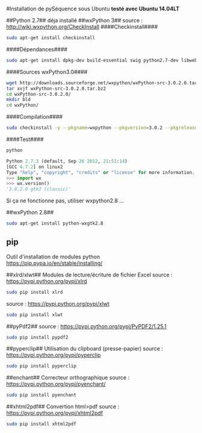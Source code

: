 #Installation de pySéquence sous Ubuntu
**testé avec Ubuntu 14.04LT**

##Python 2.7##
déja installé
##wxPython 3##
source : http://wiki.wxpython.org/CheckInstall
####Checkinstall####
```bash
sudo apt-get install checkinstall
```

####Dépendances####
```bash
sudo apt-get install dpkg-dev build-essential swig python2.7-dev libwebkitgtk-dev libjpeg-dev libtiff-dev checkinstall ubuntu-restricted-extras freeglut3 freeglut3-dev libgtk2.0-dev  libsdl1.2-dev libgstreamer-plugins-base0.10-dev 
```

####Sources wxPython3.0####
```bash
wget http://downloads.sourceforge.net/wxpython/wxPython-src-3.0.2.0.tar.bz2
tar xvjf wxPython-src-3.0.2.0.tar.bz2
cd wxPython-src-3.0.2.0/
mkdir bld
cd wxPython/
```

####Compilation####
```bash
sudo checkinstall -y --pkgname=wxpython --pkgversion=3.0.2 --pkgrelease=1 --pkglicense=wxWidgets --pkgsource=http://www.wxpython.org/ --maintainer=reingart@gmail.com --requires=python-wxversion,python2.7,python -D  python build-wxpython.py --build_dir=../bld --install
```

####Test####
```bash
python
```
```python
Python 2.7.3 (default, Sep 26 2012, 21:51:14) 
[GCC 4.7.2] on linux2
Type "help", "copyright", "credits" or "license" for more information.
>>> import wx
>>> wx.version()
'3.0.2.0 gtk2 (classic)'
```

Si ça ne fonctionne pas, utiliser wxpython2.8 ...




##wxPython 2.8##
```bash
sudo apt-get install python-wxgtk2.8
```

## pip ##
Outil d'installation de modules python
https://pip.pypa.io/en/stable/installing/

##xlrd/xlwt##
Modules de lecture/écriture de fichier Excel
source : https://pypi.python.org/pypi/xlrd
```bash
sudo pip install xlrd
```

source : https://pypi.python.org/pypi/xlwt
```bash
sudo pip install xlwt
```

##pyPdf2##
source : https://pypi.python.org/pypi/PyPDF2/1.25.1
```bash
sudo pip install pypdf2
```

##pyperclip##
Utilisation du clipboard (presse-papier)
source : https://pypi.python.org/pypi/pyperclip
```bash
sudo pip install pyperclip
```

##enchant##
Correcteur orthographique
source : https://pypi.python.org/pypi/pyenchant/
```bash
sudo pip install pyenchant
```

##xhtml2pdf##
Convertion html>pdf
source :  https://pypi.python.org/pypi/xhtml2pdf
```bash
sudo pip install xhtml2pdf
```


